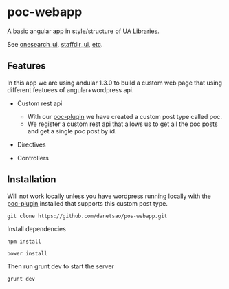 # poc-webapp

A basic angular app in style/structure of [UA Libraries](https://github.com/ualibweb).

See [onesearch_ui](https://github.com/ualibweb/oneSearch_ui), [staffdir_ui](https://github.com/ualibweb/staffdir_ui), [etc](https://github.com/ualibweb).


## Features
In this app we are using andular 1.3.0 to build a custom web page that using different featuees of angular+wordpress api.

- Custom rest api
    - With our [poc-plugin](https://github.com/danetsao/poc-plugin) we have created a custom post type called poc.
    - We register a custom rest api that allows us to get all the poc posts and get a single poc post by id.
- Directives

- Controllers

## Installation
Will not work locally unless you have wordpress running locally with the [poc-plugin](https://github.com/danetsao/poc-plugin) installed that supports this custom post type.
```
git clone https://github.com/danetsao/pos-webapp.git
```
Install dependencies
```
npm install
```
```
bower install
```
Then run grunt dev to start the server
```
grunt dev
```

